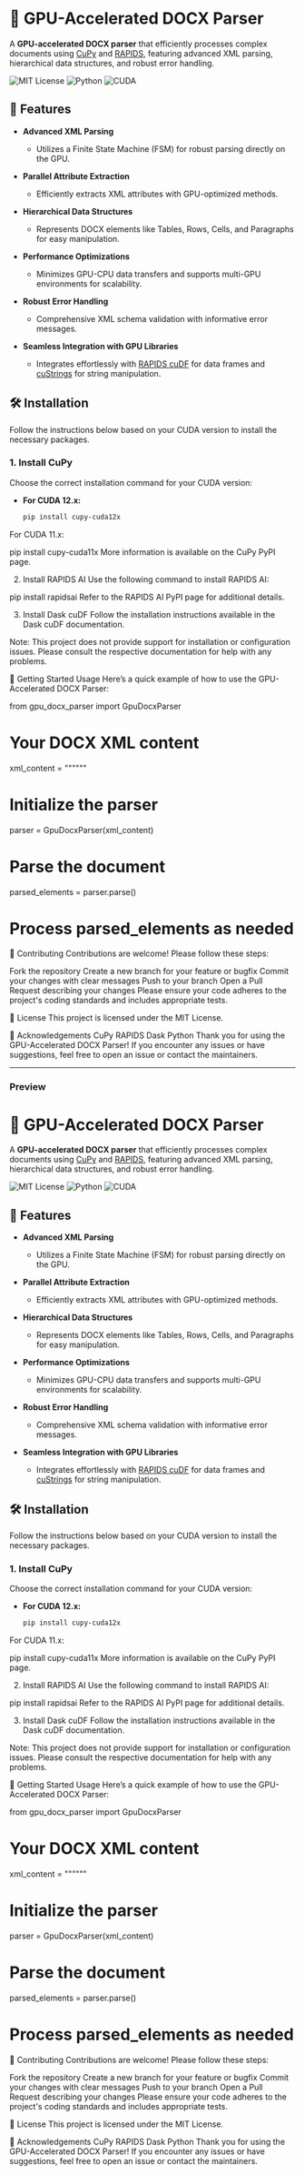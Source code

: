 # 🚀 GPU-Accelerated DOCX Parser

A **GPU-accelerated DOCX parser** that efficiently processes complex documents using [CuPy](https://cupy.dev/) and [RAPIDS](https://rapids.ai/), featuring advanced XML parsing, hierarchical data structures, and robust error handling.

![MIT License](https://img.shields.io/badge/license-MIT-green)
![Python](https://img.shields.io/badge/python-3.8%2B-blue)
![CUDA](https://img.shields.io/badge/CUDA-11.x%20%7C%2012.x-orange)

## 🌟 Features

- **Advanced XML Parsing**
  - Utilizes a Finite State Machine (FSM) for robust parsing directly on the GPU.
  
- **Parallel Attribute Extraction**
  - Efficiently extracts XML attributes with GPU-optimized methods.
  
- **Hierarchical Data Structures**
  - Represents DOCX elements like Tables, Rows, Cells, and Paragraphs for easy manipulation.
  
- **Performance Optimizations**
  - Minimizes GPU-CPU data transfers and supports multi-GPU environments for scalability.
  
- **Robust Error Handling**
  - Comprehensive XML schema validation with informative error messages.
  
- **Seamless Integration with GPU Libraries**
  - Integrates effortlessly with [RAPIDS cuDF](https://rapids.ai/) for data frames and [cuStrings](https://docs.rapids.ai/api/custrings/) for string manipulation.

## 🛠️ Installation

Follow the instructions below based on your CUDA version to install the necessary packages.

### 1. Install CuPy

Choose the correct installation command for your CUDA version:

- **For CUDA 12.x:**
  
  ```bash
  pip install cupy-cuda12x
For CUDA 11.x:

pip install cupy-cuda11x
More information is available on the CuPy PyPI page.

2. Install RAPIDS AI
Use the following command to install RAPIDS AI:


pip install rapidsai
Refer to the RAPIDS AI PyPI page for additional details.

3. Install Dask cuDF
Follow the installation instructions available in the Dask cuDF documentation.

Note: This project does not provide support for installation or configuration issues. Please consult the respective documentation for help with any problems.

🏁 Getting Started
Usage
Here’s a quick example of how to use the GPU-Accelerated DOCX Parser:


from gpu_docx_parser import GpuDocxParser

# Your DOCX XML content
xml_content = """<your DOCX XML content here>"""

# Initialize the parser
parser = GpuDocxParser(xml_content)

# Parse the document
parsed_elements = parser.parse()

# Process parsed_elements as needed
🤝 Contributing
Contributions are welcome! Please follow these steps:

Fork the repository
Create a new branch for your feature or bugfix
Commit your changes with clear messages
Push to your branch
Open a Pull Request describing your changes
Please ensure your code adheres to the project's coding standards and includes appropriate tests.

📄 License
This project is licensed under the MIT License.

🙏 Acknowledgements
CuPy
RAPIDS
Dask
Python
Thank you for using the GPU-Accelerated DOCX Parser! If you encounter any issues or have suggestions, feel free to open an issue or contact the maintainers.



---

### Preview

# 🚀 GPU-Accelerated DOCX Parser

A **GPU-accelerated DOCX parser** that efficiently processes complex documents using [CuPy](https://cupy.dev/) and [RAPIDS](https://rapids.ai/), featuring advanced XML parsing, hierarchical data structures, and robust error handling.

![MIT License](https://img.shields.io/badge/license-MIT-green)
![Python](https://img.shields.io/badge/python-3.8%2B-blue)
![CUDA](https://img.shields.io/badge/CUDA-11.x%20%7C%2012.x-orange)

## 🌟 Features

- **Advanced XML Parsing**
  - Utilizes a Finite State Machine (FSM) for robust parsing directly on the GPU.
  
- **Parallel Attribute Extraction**
  - Efficiently extracts XML attributes with GPU-optimized methods.
  
- **Hierarchical Data Structures**
  - Represents DOCX elements like Tables, Rows, Cells, and Paragraphs for easy manipulation.
  
- **Performance Optimizations**
  - Minimizes GPU-CPU data transfers and supports multi-GPU environments for scalability.
  
- **Robust Error Handling**
  - Comprehensive XML schema validation with informative error messages.
  
- **Seamless Integration with GPU Libraries**
  - Integrates effortlessly with [RAPIDS cuDF](https://rapids.ai/) for data frames and [cuStrings](https://docs.rapids.ai/api/custrings/) for string manipulation.

## 🛠️ Installation

Follow the instructions below based on your CUDA version to install the necessary packages.

### 1. Install CuPy

Choose the correct installation command for your CUDA version:

- **For CUDA 12.x:**
  
  ```bash
  pip install cupy-cuda12x
For CUDA 11.x:

pip install cupy-cuda11x
More information is available on the CuPy PyPI page.

2. Install RAPIDS AI
Use the following command to install RAPIDS AI:


pip install rapidsai
Refer to the RAPIDS AI PyPI page for additional details.

3. Install Dask cuDF
Follow the installation instructions available in the Dask cuDF documentation.

Note: This project does not provide support for installation or configuration issues. Please consult the respective documentation for help with any problems.

🏁 Getting Started
Usage
Here’s a quick example of how to use the GPU-Accelerated DOCX Parser:


from gpu_docx_parser import GpuDocxParser

# Your DOCX XML content
xml_content = """<your DOCX XML content here>"""

# Initialize the parser
parser = GpuDocxParser(xml_content)

# Parse the document
parsed_elements = parser.parse()

# Process parsed_elements as needed
🤝 Contributing
Contributions are welcome! Please follow these steps:

Fork the repository
Create a new branch for your feature or bugfix
Commit your changes with clear messages
Push to your branch
Open a Pull Request describing your changes
Please ensure your code adheres to the project's coding standards and includes appropriate tests.

📄 License
This project is licensed under the MIT License.

🙏 Acknowledgements
CuPy
RAPIDS
Dask
Python
Thank you for using the GPU-Accelerated DOCX Parser! If you encounter any issues or have suggestions, feel free to open an issue or contact the maintainers.
